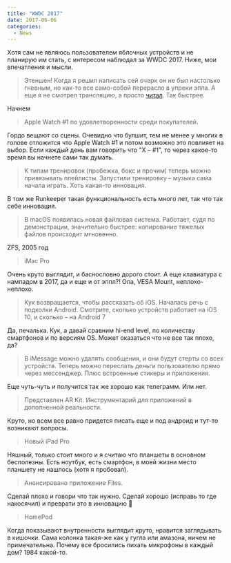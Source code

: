 ```yaml
---
title: "WWDC 2017"
date: 2017-06-06
categories:
  - News
---
```


Хотя сам не являюсь пользователем яблочных устройств и не планирую им стать, с интересом наблюдал за WWDC 2017. Ниже, мои впечатления и мысли.

> Этеншен! Когда я решил написать сей очерк он не был настолько гневным, но как-то все само-собой перерасло в упреки эпла. А еще я не смотрел трансляцию, а просто [читал](https://tech.onliner.by/2017/06/05/apple-235). Так быстрее. 

Начнем

> Apple Watch #1 по удовлетворенности среди покупателей. 

Гордо вещают со сцены. Очевидно что булшит, тем не менее у многих в голове отложится что Apple Watch #1 и потом возможно это повлияет на выбор. Если каждый день вам говорить что "X – #1", то через какое-то время вы начнете сами так думать.

> К типам тренировок (пробежка, бокс и прочим) теперь можно привязывать плейлисты. Запустили тренировку – музыка сама начала играть. Хоть какая-то инновация. 

В том же Runkeeper такая функциональность есть много лет, так что так себе инновация.

> В macOS появилась новая файловая система. Работает, судя по демонстрации, значительно быстрее: копирование тяжелых файлов происходит мгновенно. 

ZFS, 2005 год

> iMac Pro 

Очень круто выглядит, и баснословно дорого стоит. А еще клавиатура с нампадом в 2017, да и еще и от эппл?! Опа, VESA Mount, неплохо-неплохо.

> Кук возвращается, чтобы рассказать об iOS. Началась речь с подколки Android. Смотрите, сколько устройств работает на iOS 10, и сколько – на Android 7 

Да, печалька. Кук, а давай сравним hi-end level, по количеству смартфонов и по версиям OS. Может оказаться что не все так плохо, да?

> В iMessage можно удалять сообщения, и они будут стерты со всех устройств. Теперь можно переслать деньги пользователю прямо через мессенджер. Плюс встроенные стикеры и приложения. 

Еще чуть-чуть и получится так же хорошо как телеграмм. Или нет.

> Представлен AR Kit. Инструментарий для приложений в дополненной реальности. 

Круто, но всем все равно придется писать еще и под андроид и тут-то возникают вопросы.

> Новый iPad Pro 

Няшный, только стоит много и я считаю что планшеты в основном бесполезны. Есть ноутбук, есть смартфон, в моей жизни место планшету не нашлось (хотя я пробовал).

> Анонсировано приложение Files. 

Сделай плохо и говори что так нужно. Сделай хорошо (исправь то где накосячил) и преврати это в инновацию 🙂

> HomePod 

Когда показывают внутренности выглядит круто, нравится заглядывать в кишочки. Сама колонка такая-же как у гугла или амазона, ничем не примечательна. Почему все бросились пихать микрофоны в каждый дом? 1984 какой-то.
